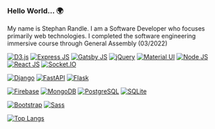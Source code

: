 ### Hello World... 🌍

My name is Stephan Randle. I am a Software Developer who focuses primarily web technologies. I completed the software engineering immersive course through General Assembly (03/2022)

[![D3.js](https://img.shields.io/badge/D3-JS-F9A03C?style=flat-square&logo=d3dotjs)](https://github.com/d3/d3/wiki)
[![Express JS](https://img.shields.io/badge/Express-JS-white?style=flat-square&logo=express)](http://expressjs.com/en/5x/api.html)
[![Gatsby JS](https://img.shields.io/badge/Gatsby-JS-6522B0?style=flat-square&logo=gatsby)](https://www.gatsbyjs.com/docs/)
[![jQuery](https://img.shields.io/badge/jQuery-JS-0868AC?style=flat-square&logo=jquery)](https://api.jquery.com)
[![Material UI](https://img.shields.io/badge/Material%20UI-JS-007FFF?style=flat-square&logo=mui)](https://mui.com/getting-started/installation/)
[![Node JS](https://img.shields.io/badge/Node-JS-83CD29?style=flat-square&logo=nodedotjs)](https://nodejs.org/api/)
[![React JS](https://img.shields.io/badge/React-JS-61DAFB?style=flat-square&logo=react)](https://reactjs.org/docs/getting-started.html)
[![Socket.IO](https://img.shields.io/badge/Socket.IO-JS-black?style=flat-square&logo=socketdotio)](https://socket.io/docs/v4/)

[![Django](https://img.shields.io/badge/Django-PY-0F422D?style=flat-square&logo=django)](https://docs.djangoproject.com/en/4.0/)
[![FastAPI](https://img.shields.io/badge/FastAPI-PY-009688?style=flat-square&logo=fastapi)](https://fastapi.tiangolo.com)
[![Flask](https://img.shields.io/badge/Flask-PY-white?style=flat-square&logo=flask)](https://flask.palletsprojects.com/en/2.0.x/)

[![Firebase](https://img.shields.io/badge/Firebase-DB-FFCA28?style=flat-square&logo=firebase)](https://firebase.google.com/docs/)
[![MongoDB](https://img.shields.io/badge/Mongo-DB-47A248?style=flat-square&logo=mongodb)](https://docs.mongodb.com)
[![PostgreSQL](https://img.shields.io/badge/PostgreSQL-DB-4169E1?style=flat-square&logo=postgresql)](https://www.postgresql.org/docs/current/)
[![SQLite](https://img.shields.io/badge/SQLite-DB-1175C5?style=flat-square&logo=sqlite)](https://sqlite.org/docs.html)

[![Bootstrap](https://img.shields.io/badge/Bootstrap-CSS-7952B3?style=flat-square&logo=bootstrap)](https://getbootstrap.com/docs/)
[![Sass](https://img.shields.io/badge/Sass-CSS-CC6699?style=flat-square&logo=sass)](https://sass-lang.com/documentation)

[![Top Langs](https://github-readme-stats.vercel.app/api/top-langs/?username=stephansama&theme=github_dark&show_icons=true&layout=compact)](https://github.com/stephansama)

<!--
**stephansama/stephansama** is a ✨ _special_ ✨ repository because its `README.md` (this file) appears on your GitHub profile.

Here are some ideas to get you started:

- 🔭 I’m currently working on ...
- 🌱 I’m currently learning ...
- 👯 I’m looking to collaborate on ...
- 🤔 I’m looking for help with ...
- 💬 Ask me about ...
- 📫 How to reach me: ...
- 😄 Pronouns: ...
- ⚡ Fun fact: ...
-->
